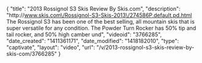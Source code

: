 {
    "title": "2013 Rossignol S3 Skis Review By Skis.com",
    "description": "http:\/\/www.skis.com\/Rossignol-S3-Skis-2013\/274586P,default,pd.html  The Rossignol S3 has been one of the best selling, all mountain skis that is super versatile for any condition. The Powder Turn Rocker has 50% tip and tail rocker, and 50% high camber und",
    "videoid": "3766285",
    "date_created": "1411361171",
    "date_modified": "1418182010",
    "type": "captivate",
    "layout": "video",
    "url": "\/v\/2013-rossignol-s3-skis-review-by-skis-com\/3766285"
}
